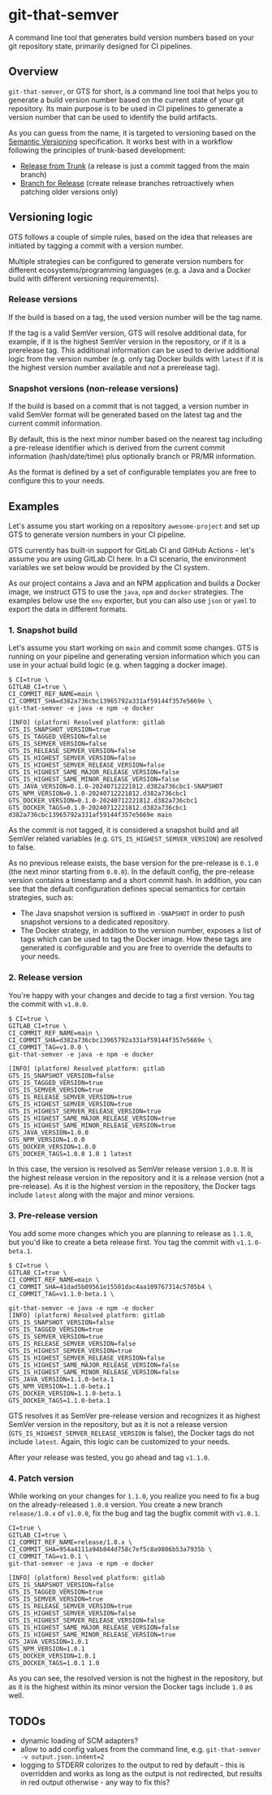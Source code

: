 # git-that-semver

A command line tool that generates build version numbers based on your git repository state, primarily designed for CI pipelines.

## Overview

`git-that-semver`, or GTS for short, is a command line tool that helps you to generate a build version number based on the current state of your git repository. Its main purpose is to be used in CI pipelines to generate a version number that can be used to identify the build artifacts.

As you can guess from the name, it is targeted to versioning based on the [Semantic Versioning](https://semver.org) specification. It works best with in a workflow following the principles of trunk-based development:

- [Release from Trunk](https://trunkbaseddevelopment.com/release-from-trunk/) (a release is just a commit tagged from the main branch)
- [Branch for Release](https://trunkbaseddevelopment.com/branch-for-release/) (create release branches retroactively when patching older versions only)

## Versioning logic

GTS follows a couple of simple rules, based on the idea that releases are initiated by tagging a commit with a version number.

Multiple strategies can be configured to generate version numbers for different ecosystems/programming languages (e.g. a Java and a Docker build with different versioning requirements).

### Release versions

If the build is based on a tag, the used version number will be the tag name.

If the tag is a valid SemVer version, GTS will resolve additional data, for example, if it is the highest SemVer version in the repository, or if it is a prerelease tag. This additional information can be used to derive additional logic from the version number (e.g. only tag Docker builds with `latest` if it is the highest version number available and not a prerelease tag).

### Snapshot versions (non-release versions)

If the build is based on a commit that is not tagged, a version number in valid SemVer format will be generated based on the latest tag and the current commit information.

By default, this is the next minor number based on the nearest tag including a pre-release identifier which is derived from the current commit information (hash/date/time) plus optionally branch or PR/MR information.

As the format is defined by a set of configurable templates you are free to configure this to your needs.

## Examples

Let's assume you start working on a repository `awesome-project` and set up GTS to generate version numbers in your CI pipeline.

GTS currently has built-in support for GitLab CI and GitHub Actions - let's assume you are using GitLab CI here. In a CI scenario, the environment variables we set below would be provided by the CI system.

As our project contains a Java and an NPM application and builds a Docker image, we instruct GTS to use the `java`, `npm` and `docker` strategies. The examples below use the `env` exporter, but you can also use `json` or `yaml` to export the data in different formats.

### 1. Snapshot build

Let's assume you start working on `main` and commit some changes. GTS is running on your pipeline and generating version information which you can use in your actual build logic (e.g. when tagging a docker image).

```shell
$ CI=true \
GITLAB_CI=true \
CI_COMMIT_REF_NAME=main \
CI_COMMIT_SHA=d382a736cbc13965792a331af59144f357e5669e \
git-that-semver -e java -e npm -e docker

[INFO] (platform) Resolved platform: gitlab
GTS_IS_SNAPSHOT_VERSION=true
GTS_IS_TAGGED_VERSION=false
GTS_IS_SEMVER_VERSION=false
GTS_IS_RELEASE_SEMVER_VERSION=false
GTS_IS_HIGHEST_SEMVER_VERSION=false
GTS_IS_HIGHEST_SEMVER_RELEASE_VERSION=false
GTS_IS_HIGHEST_SAME_MAJOR_RELEASE_VERSION=false
GTS_IS_HIGHEST_SAME_MINOR_RELEASE_VERSION=false
GTS_JAVA_VERSION=0.1.0-20240712221812.d382a736cbc1-SNAPSHOT
GTS_NPM_VERSION=0.1.0-20240712221812.d382a736cbc1
GTS_DOCKER_VERSION=0.1.0-20240712221812.d382a736cbc1
GTS_DOCKER_TAGS=0.1.0-20240712221812.d382a736cbc1 d382a736cbc13965792a331af59144f357e5669e main
```

As the commit is not tagged, it is considered a snapshot build and all SemVer related variables (e.g. `GTS_IS_HIGHEST_SEMVER_VERSION`) are resolved to false.

As no previous release exists, the base version for the pre-release is `0.1.0` (the next minor starting from `0.0.0`). In the default config, the pre-release version contains a timestamp and a short commit hash. In addition, you can see that the default configuration defines special semantics for certain strategies, such as:

- The Java snapshot version is suffixed in `-SNAPSHOT` in order to push snapshot versions to a dedicated repository.
- The Docker strategy, in addition to the version number, exposes a list of tags which can be used to tag the Docker image. How these tags are generated is configurable and you are free to override the defaults to your needs.

### 2. Release version

You're happy with your changes and decide to tag a first version. You tag the commit with `v1.0.0`.

```shell
$ CI=true \
GITLAB_CI=true \
CI_COMMIT_REF_NAME=main \
CI_COMMIT_SHA=d382a736cbc13965792a331af59144f357e5669e \
CI_COMMIT_TAG=v1.0.0 \
git-that-semver -e java -e npm -e docker

[INFO] (platform) Resolved platform: gitlab
GTS_IS_SNAPSHOT_VERSION=false
GTS_IS_TAGGED_VERSION=true
GTS_IS_SEMVER_VERSION=true
GTS_IS_RELEASE_SEMVER_VERSION=true
GTS_IS_HIGHEST_SEMVER_VERSION=true
GTS_IS_HIGHEST_SEMVER_RELEASE_VERSION=true
GTS_IS_HIGHEST_SAME_MAJOR_RELEASE_VERSION=true
GTS_IS_HIGHEST_SAME_MINOR_RELEASE_VERSION=true
GTS_JAVA_VERSION=1.0.0
GTS_NPM_VERSION=1.0.0
GTS_DOCKER_VERSION=1.0.0
GTS_DOCKER_TAGS=1.0.0 1.0 1 latest
```

In this case, the version is resolved as SemVer release version `1.0.0`. It is the highest release version in the repository and it is a release version (not a pre-release). As it is the highest version in the repository, the Docker tags include `latest` along with the major and minor versions.

### 3. Pre-release version

You add some more changes which you are planning to release as `1.1.0`, but you'd like to create a beta release first. You tag the commit with `v1.1.0-beta.1`.

```shell
$ CI=true \
GITLAB_CI=true \
CI_COMMIT_REF_NAME=main \
CI_COMMIT_SHA=41dad5b09561e15501dac4aa109767314c5705b4 \
CI_COMMIT_TAG=v1.1.0-beta.1 \

git-that-semver -e java -e npm -e docker
[INFO] (platform) Resolved platform: gitlab
GTS_IS_SNAPSHOT_VERSION=false
GTS_IS_TAGGED_VERSION=true
GTS_IS_SEMVER_VERSION=true
GTS_IS_RELEASE_SEMVER_VERSION=false
GTS_IS_HIGHEST_SEMVER_VERSION=true
GTS_IS_HIGHEST_SEMVER_RELEASE_VERSION=false
GTS_IS_HIGHEST_SAME_MAJOR_RELEASE_VERSION=false
GTS_IS_HIGHEST_SAME_MINOR_RELEASE_VERSION=false
GTS_JAVA_VERSION=1.1.0-beta.1
GTS_NPM_VERSION=1.1.0-beta.1
GTS_DOCKER_VERSION=1.1.0-beta.1
GTS_DOCKER_TAGS=1.1.0-beta.1
```

GTS resolves it as SemVer pre-release version and recognizes it as highest SemVer version in the repository, but as it is not a release version (`GTS_IS_HIGHEST_SEMVER_RELEASE_VERSION` is false), the Docker tags do not include `latest`. Again, this logic can be customized to your needs.

After your release was tested, you go ahead and tag `v1.1.0`.

### 4. Patch version

While working on your changes for `1.1.0`, you realize you need to fix a bug on the already-released `1.0.0` version. You create a new branch `release/1.0.x` of `v1.0.0`, fix the bug and tag the bugfix commit with `v1.0.1`.

```shell
CI=true \
GITLAB_CI=true \
CI_COMMIT_REF_NAME=release/1.0.x \
CI_COMMIT_SHA=954a4111a94b844d758c7ef5c8a9806b53a7935b \
CI_COMMIT_TAG=v1.0.1 \
git-that-semver -e java -e npm -e docker

[INFO] (platform) Resolved platform: gitlab
GTS_IS_SNAPSHOT_VERSION=false
GTS_IS_TAGGED_VERSION=true
GTS_IS_SEMVER_VERSION=true
GTS_IS_RELEASE_SEMVER_VERSION=true
GTS_IS_HIGHEST_SEMVER_VERSION=false
GTS_IS_HIGHEST_SEMVER_RELEASE_VERSION=false
GTS_IS_HIGHEST_SAME_MAJOR_RELEASE_VERSION=false
GTS_IS_HIGHEST_SAME_MINOR_RELEASE_VERSION=true
GTS_JAVA_VERSION=1.0.1
GTS_NPM_VERSION=1.0.1
GTS_DOCKER_VERSION=1.0.1
GTS_DOCKER_TAGS=1.0.1 1.0
```

As you can see, the resolved version is not the highest in the repository, but as it is the highest within its minor version the Docker tags include `1.0` as well.

## TODOs

- dynamic loading of SCM adapters?
- allow to add config values from the command line, e.g. `git-that-semver -v output.json.indent=2`
- logging to STDERR colorizes to the output to red by default - this is overridden and works as long as the output is not redirected, but results in red output otherwise - any way to fix this?
